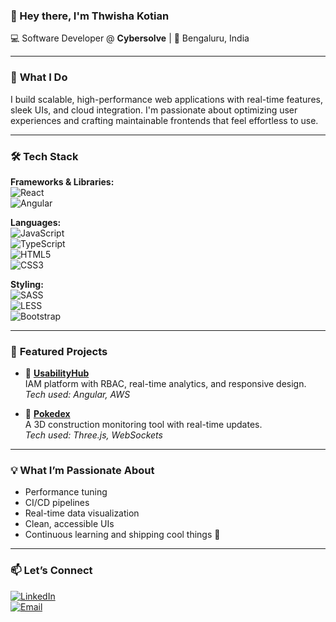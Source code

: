 ### 👋 Hey there, I'm **Thwisha Kotian**  
💻 Software Developer @ **Cybersolve** | 📍 Bengaluru, India  

---

### 🚀 **What I Do**  
I build scalable, high-performance web applications with real-time features, sleek UIs, and cloud integration. I'm passionate about optimizing user experiences and crafting maintainable frontends that feel effortless to use.

---

### 🛠️ **Tech Stack**  

**Frameworks & Libraries:**  
![React](https://img.shields.io/badge/React-61DAFB?style=flat&logo=react&logoColor=black)  
![Angular](https://img.shields.io/badge/Angular-DD0031?style=flat&logo=angular&logoColor=white)  

**Languages:**  
![JavaScript](https://img.shields.io/badge/JavaScript-F7DF1E?style=flat&logo=javascript&logoColor=black)  
![TypeScript](https://img.shields.io/badge/TypeScript-3178C6?style=flat&logo=typescript&logoColor=white)  
![HTML5](https://img.shields.io/badge/HTML5-E34F26?style=flat&logo=html5&logoColor=white)  
![CSS3](https://img.shields.io/badge/CSS3-1572B6?style=flat&logo=css3&logoColor=white)  

**Styling:**  
![SASS](https://img.shields.io/badge/SASS-CC6699?style=flat&logo=sass&logoColor=white)  
![LESS](https://img.shields.io/badge/LESS-1D365D?style=flat&logo=less&logoColor=white)  
![Bootstrap](https://img.shields.io/badge/Bootstrap-563D7C?style=flat&logo=bootstrap&logoColor=white)

---

### 🌟 **Featured Projects**

- 🔐 **[UsabilityHub](https://thwishakotian.github.io/usabilityhubb/)**  
  IAM platform with RBAC, real-time analytics, and responsive design.  
  _Tech used: Angular, AWS_

- 🧱 **[Pokedex](https://thwishakotian.github.io/Pokedex/)**  
  A 3D construction monitoring tool with real-time updates.  
  _Tech used: Three.js, WebSockets_

---

### 💡 **What I’m Passionate About**  
- Performance tuning  
- CI/CD pipelines  
- Real-time data visualization  
- Clean, accessible UIs  
- Continuous learning and shipping cool things 🌈

---

### 📫 **Let’s Connect**

[![LinkedIn](https://img.shields.io/badge/LinkedIn-0A66C2?style=flat&logo=linkedin&logoColor=white)](https://www.linkedin.com/in/thwisha-kotian-85816b160/)  
[![Email](https://img.shields.io/badge/Gmail-D14836?style=flat&logo=gmail&logoColor=white)](mailto:thwishakotian00@gmail.com)
